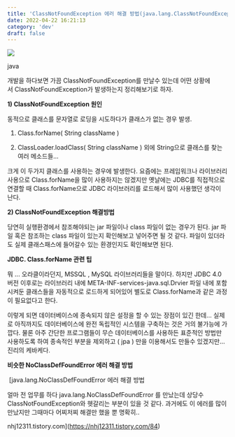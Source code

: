 ```yaml
---
title: 'ClassNotFoundException 에러 해결 방법(java.lang.ClassNotFoundException)'
date: 2022-04-22 16:21:13
category: 'dev'
draft: false
---
```


![](https://blog.kakaocdn.net/dn/b99FZl/btqxvL4HPMn/bE4SBflzehwKPaz2N6TZFk/img.png)

java

개발을 하다보면 가끔 ClassNotFoundException를 만날수 있는데 어떤 상황에서 ClassNotFoundException가 발생하는지 정리해보기로 하자.

**1) ClassNotFoundException 원인**

동적으로 클래스를 문자열로 로딩을 시도하다가 클래스가 없는 경우 발생.

1) Class.forName( String className )

2) ClassLoader.loadClass( String className ) 외에 String으로 클래스를 찾는 여러 메소드들...

크게 이 두가지 클래스를 사용하는 경우에 발생한다. 요즘에는 프레임워크나 라이브러리 사용으로 Class.forName을 많이 사용하지는 않겠지만 옛날에는 JDBC를 직접적으로 연결할 때 Class.forName으로 JDBC 라이브러리를 로드해서 많이 사용했던 생각이 난다. 

**2) ClassNotFoundException 해결방법**

당연히 실행환경에서 참조해야되는 jar 파일이나 class 파일이 없는 경우가 된다. jar 파일 혹은 참조하는 class 파일이 있는지 확인해보고 넣어주면 될 것 같다. 파일이 있더라도 실제 클래스패스에 들어갈수 있는 환경인지도 확인해보면 된다.

**JDBC. Class.forName 관련 팁**

뭐 ... 오라클이라던지, MSSQL , MySQL 라이브러리들을 말이다. 하지만 JDBC 4.0 버전 이후로는 라이브러리 내에 META-INF-services-java.sql.Drvier 파일 내에 포함시켜둔 클래스들을 자동적으로 로드하게 되어있어 별도로 Class.forName과 같은 과정이 필요없다고 한다. 

이렇게 되면 데이터베이스에 종속되지 않은 설정을 할 수 있는 장점이 있긴 한데... 실제로 아직까지도 데이터베이스에 완전 독립적인 시스템을 구축하는 것은 거의 불가능에 가깝다. 물론 아주 간단한 프로그램들이 무슨 데이터베이스를 사용하든 표준적인 방법만 사용하도록 하여 종속적인 부분을 제외하고 ( jpa ) 만을 이용해서도 만들수 있겠지만... 진리의 케바케다. 

**비슷한 NoClassDefFoundError 에러 해결 방법**

 [java.lang.NoClassDefFoundError 에러 해결 방법

얼마 전 업무를 하다 java.lang.NoClassDefFoundError 를 만났는데 상당수 ClassNotFoundException와 헷갈리는 부분이 있을 것 같다. 과거에도 이 에러를 많이 만났지만 그때마다 어찌저찌 해결만 했을 뿐 명확히..

nhj12311.tistory.com](https://nhj12311.tistory.com/84)
